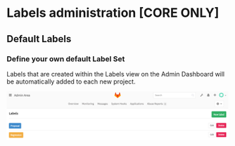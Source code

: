 # Labels administration **[CORE ONLY]**

## Default Labels

### Define your own default Label Set

Labels that are created within the Labels view on the Admin Dashboard will be automatically added to each new project.

![Default label set](img/admin_labels.png)
